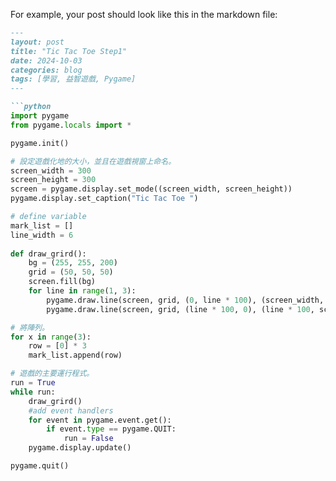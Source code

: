 
For example, your post should look like this in the markdown file:

```markdown
---
layout: post
title: "Tic Tac Toe Step1"
date: 2024-10-03
categories: blog
tags: [學習, 益智遊戲, Pygame]
---

```python
import pygame
from pygame.locals import *

pygame.init()

# 設定遊戲化地的大小，並且在遊戲視窗上命名。
screen_width = 300
screen_height = 300
screen = pygame.display.set_mode((screen_width, screen_height))
pygame.display.set_caption("Tic Tac Toe ")

# define variable
mark_list = []
line_width = 6
 
def draw_grird():
    bg = (255, 255, 200)
    grid = (50, 50, 50)
    screen.fill(bg)
    for line in range(1, 3):
        pygame.draw.line(screen, grid, (0, line * 100), (screen_width, line * 100), line_width)
        pygame.draw.line(screen, grid, (line * 100, 0), (line * 100, screen_height), line_width)

# 將陣列。
for x in range(3):
    row = [0] * 3
    mark_list.append(row)

# 遊戲的主要運行程式。
run = True
while run:  
    draw_grird()
    #add event handlers 
    for event in pygame.event.get():
        if event.type == pygame.QUIT:
            run = False
    pygame.display.update()

pygame.quit()
